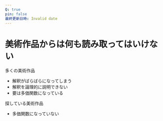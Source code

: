 ```yaml
---
Q: true
pin: false
最終更新日時: Invalid date
---
```

# 美術作品からは何も読み取ってはいけない

多くの美術作品

- 解釈がばらばらになってしまう  
- 解釈を論理的に説明できない  
- 要は多価関数になっている  

探している美術作品

- 多価関数になっていない